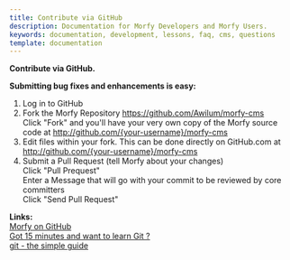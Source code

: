 ```yaml
---
title: Contribute via GitHub
description: Documentation for Morfy Developers and Morfy Users.
keywords: documentation, development, lessons, faq, cms, questions
template: documentation
---
```


**Contribute via GitHub.**  

**Submitting bug fixes and enhancements is easy:**  

1. Log in to GitHub  
2. Fork the Morfy Repository https://github.com/Awilum/morfy-cms  
    Click "Fork" and you'll have your very own copy of the Morfy source code at http://github.com/{your-username}/morfy-cms  
3. Edit files within your fork. This can be done directly on GitHub.com at http://github.com/{your-username}/morfy-cms  
4. Submit a Pull Request (tell Morfy about your changes)  
    Click "Pull Prequest"  
    Enter a Message that will go with your commit to be reviewed by core committers  
    Click "Send Pull Request"  

**Links:**  
[Morfy on GitHub](https://github.com/Awilum/morfy-cms/)  
[Got 15 minutes and want to learn Git ?](http://try.github.com/levels/1/challenges/1)  
[git - the simple guide](http://rogerdudler.github.com/git-guide/)  
